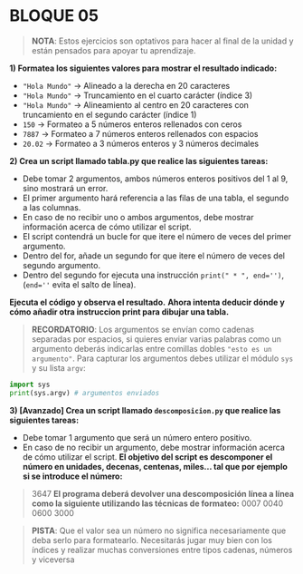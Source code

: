 # BLOQUE 05

> **NOTA**: Estos ejercicios son optativos para hacer al final de la unidad y están pensados para apoyar tu aprendizaje.

**1) Formatea los siguientes valores para mostrar el resultado indicado:**

* `"Hola Mundo"` → Alineado a la derecha en 20 caracteres
* `"Hola Mundo"` → Truncamiento en el cuarto carácter (índice 3)
* `"Hola Mundo"` → Alineamiento al centro en 20 caracteres con truncamiento en el segundo carácter (índice 1)
* `150` → Formateo a 5 números enteros rellenados con ceros
* `7887` → Formateo a 7 números enteros rellenados con espacios
* `20.02` → Formateo a 3 números enteros y 3 números decimales


**2) Crea un script llamado tabla.py que realice las siguientes tareas:**

* Debe tomar 2 argumentos, ambos números enteros positivos del 1 al 9, sino mostrará un error.
* El primer argumento hará referencia a las filas de una tabla, el segundo a las columnas.
* En caso de no recibir uno o ambos argumentos, debe mostrar información acerca de cómo utilizar el script.
* El script contendrá un bucle for que itere el número de veces del primer argumento.
* Dentro del for, añade un segundo for que itere el número de veces del segundo argumento.
* Dentro del segundo for ejecuta una instrucción `print(" * ", end='')`, (`end=''` evita el salto de línea).

**Ejecuta el código y observa el resultado.**
**Ahora intenta deducir dónde y cómo añadir otra instruccion print para dibujar una tabla.**

> **RECORDATORIO**: Los argumentos se envían como cadenas separadas por espacios, si quieres enviar varias palabras como un argumento deberás indicarlas entre comillas dobles `"esto es un argumento"`. Para capturar los argumentos debes utilizar el módulo `sys` y su lista `argv`:

```python
import sys
print(sys.argv) # argumentos enviados
```

**3) [Avanzado] Crea un script llamado `descomposicion.py` que realice las siguientes tareas:**

* Debe tomar 1 argumento que será un número entero positivo.
* En caso de no recibir un argumento, debe mostrar información acerca de cómo utilizar el script.
**El objetivo del script es descomponer el número en unidades, decenas, centenas, miles... tal que por ejemplo si se introduce el número:**

> 3647
**El programa deberá devolver una descomposición línea a línea como la siguiente utilizando las técnicas de formateo:**
> 0007
  0040
  0600
  3000

> **PISTA**: Que el valor sea un número no significa necesariamente que deba serlo para formatearlo. Necesitarás jugar muy bien con los índices y realizar muchas conversiones entre tipos cadenas, números y viceversa
